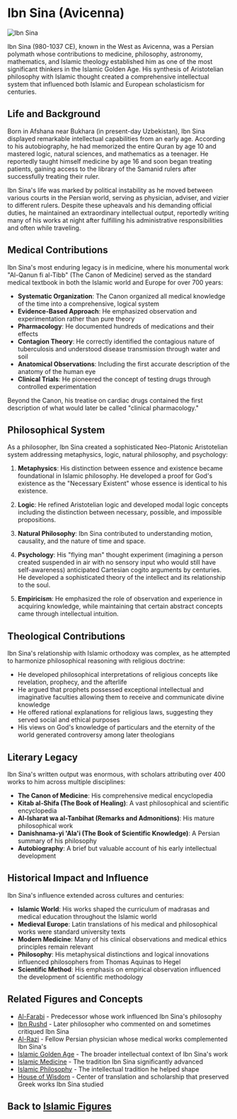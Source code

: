 # Ibn Sina (Avicenna)

![Ibn Sina](../../images/ibn_sina.jpg)

Ibn Sina (980-1037 CE), known in the West as Avicenna, was a Persian polymath whose contributions to medicine, philosophy, astronomy, mathematics, and Islamic theology established him as one of the most significant thinkers in the Islamic Golden Age. His synthesis of Aristotelian philosophy with Islamic thought created a comprehensive intellectual system that influenced both Islamic and European scholasticism for centuries.

## Life and Background

Born in Afshana near Bukhara (in present-day Uzbekistan), Ibn Sina displayed remarkable intellectual capabilities from an early age. According to his autobiography, he had memorized the entire Quran by age 10 and mastered logic, natural sciences, and mathematics as a teenager. He reportedly taught himself medicine by age 16 and soon began treating patients, gaining access to the library of the Samanid rulers after successfully treating their ruler.

Ibn Sina's life was marked by political instability as he moved between various courts in the Persian world, serving as physician, adviser, and vizier to different rulers. Despite these upheavals and his demanding official duties, he maintained an extraordinary intellectual output, reportedly writing many of his works at night after fulfilling his administrative responsibilities and often while traveling.

## Medical Contributions

Ibn Sina's most enduring legacy is in medicine, where his monumental work "Al-Qanun fi al-Tibb" (The Canon of Medicine) served as the standard medical textbook in both the Islamic world and Europe for over 700 years:

- **Systematic Organization**: The Canon organized all medical knowledge of the time into a comprehensive, logical system
- **Evidence-Based Approach**: He emphasized observation and experimentation rather than pure theory
- **Pharmacology**: He documented hundreds of medications and their effects
- **Contagion Theory**: He correctly identified the contagious nature of tuberculosis and understood disease transmission through water and soil
- **Anatomical Observations**: Including the first accurate description of the anatomy of the human eye
- **Clinical Trials**: He pioneered the concept of testing drugs through controlled experimentation

Beyond the Canon, his treatise on cardiac drugs contained the first description of what would later be called "clinical pharmacology."

## Philosophical System

As a philosopher, Ibn Sina created a sophisticated Neo-Platonic Aristotelian system addressing metaphysics, logic, natural philosophy, and psychology:

1. **Metaphysics**: His distinction between essence and existence became foundational in Islamic philosophy. He developed a proof for God's existence as the "Necessary Existent" whose essence is identical to his existence.

2. **Logic**: He refined Aristotelian logic and developed modal logic concepts including the distinction between necessary, possible, and impossible propositions.

3. **Natural Philosophy**: Ibn Sina contributed to understanding motion, causality, and the nature of time and space.

4. **Psychology**: His "flying man" thought experiment (imagining a person created suspended in air with no sensory input who would still have self-awareness) anticipated Cartesian cogito arguments by centuries. He developed a sophisticated theory of the intellect and its relationship to the soul.

5. **Empiricism**: He emphasized the role of observation and experience in acquiring knowledge, while maintaining that certain abstract concepts came through intellectual intuition.

## Theological Contributions

Ibn Sina's relationship with Islamic orthodoxy was complex, as he attempted to harmonize philosophical reasoning with religious doctrine:

- He developed philosophical interpretations of religious concepts like revelation, prophecy, and the afterlife
- He argued that prophets possessed exceptional intellectual and imaginative faculties allowing them to receive and communicate divine knowledge
- He offered rational explanations for religious laws, suggesting they served social and ethical purposes
- His views on God's knowledge of particulars and the eternity of the world generated controversy among later theologians

## Literary Legacy

Ibn Sina's written output was enormous, with scholars attributing over 400 works to him across multiple disciplines:

- **The Canon of Medicine**: His comprehensive medical encyclopedia
- **Kitab al-Shifa (The Book of Healing)**: A vast philosophical and scientific encyclopedia
- **Al-Isharat wa al-Tanbihat (Remarks and Admonitions)**: His mature philosophical work
- **Danishnama-yi 'Ala'i (The Book of Scientific Knowledge)**: A Persian summary of his philosophy
- **Autobiography**: A brief but valuable account of his early intellectual development

## Historical Impact and Influence

Ibn Sina's influence extended across cultures and centuries:

- **Islamic World**: His works shaped the curriculum of madrasas and medical education throughout the Islamic world
- **Medieval Europe**: Latin translations of his medical and philosophical works were standard university texts
- **Modern Medicine**: Many of his clinical observations and medical ethics principles remain relevant
- **Philosophy**: His metaphysical distinctions and logical innovations influenced philosophers from Thomas Aquinas to Hegel
- **Scientific Method**: His emphasis on empirical observation influenced the development of scientific methodology

## Related Figures and Concepts

- [Al-Farabi](./farabi.md) - Predecessor whose work influenced Ibn Sina's philosophy
- [Ibn Rushd](./ibn_rushd.md) - Later philosopher who commented on and sometimes critiqued Ibn Sina
- [Al-Razi](./razi.md) - Fellow Persian physician whose medical works complemented Ibn Sina's
- [Islamic Golden Age](../history/islamic_golden_age.md) - The broader intellectual context of Ibn Sina's work
- [Islamic Medicine](../practices/islamic_medicine.md) - The tradition Ibn Sina significantly advanced
- [Islamic Philosophy](../beliefs/islamic_philosophy.md) - The intellectual tradition he helped shape
- [House of Wisdom](../history/house_of_wisdom.md) - Center of translation and scholarship that preserved Greek works Ibn Sina studied

## Back to [Islamic Figures](./README.md)
